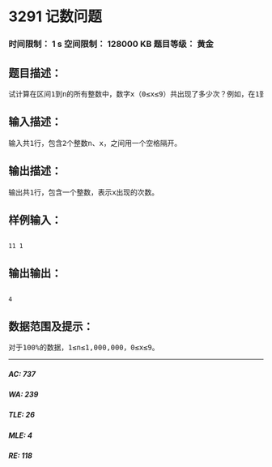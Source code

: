 # 3291 记数问题   
### 时间限制： 1 s     空间限制： 128000 KB     题目等级： 黄金  
## 题目描述：  

<pre>
试计算在区间1到n的所有整数中，数字x（0&le;x&le;9）共出现了多少次？例如，在1到11中，即在1、2、3、4、5、6、7、8、9、10、11中，数字1出现了4次。
</pre>
  
  
## 输入描述：  

<pre>
输入共1行，包含2个整数n、x，之间用一个空格隔开。
</pre>
  
  
## 输出描述：  

<pre>
输出共1行，包含一个整数，表示x出现的次数。
</pre>
  
  
## 样例输入：  

<pre><code>
11 1
</code></pre>
  
  
## 输出输出：  

<pre><code>
4
</code></pre>
  
  
## 数据范围及提示：  

<pre>
对于100%的数据，1&le;n&le;1,000,000，0&le;x&le;9。
</pre>
  
  
***  

##### AC: 737  
##### WA: 239  
##### TLE: 26  
##### MLE: 4  
##### RE: 118  
